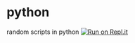 # python
random scripts in python
[![Run on Repl.it](https://repl.it/badge/github/Stepulin/python)](https://repl.it/github/Stepulin/python)